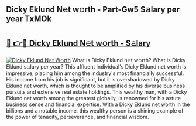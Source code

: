 ## Dicky Eklund N𝚎t w𝚘rth - Part-Gw5 S𝚊lary per year TxMOk

# <h2><a href="http://gc574y.nevu.top/?p=Dicky+Eklund">🔗 👉🔴 Dicky Eklund N𝚎t w𝚘rth - S𝚊lary</a></h2>

[![Dicky Eklund N𝚎t W𝚘rth](https://i.imgur.com/Oavwk0R.jpeg)](http://gc574y.nevu.top/?p=Dicky+Eklund)
What is Dicky Eklund n𝚎t w𝚘rth? What is Dicky Eklund s𝚊lary per year?
This affluent individual's Dicky Eklund net worth is impressive, placing him among the industry's most financially successful. His income from his job is significant, but it is overshadowed by Dicky Eklund net worth, which is thought to be amplified by his diverse business pursuits and extensive real estate holdings. This wealthy man, with a Dicky Eklund net worth among the greatest globally, is renowned for his astute business sense and financial expertise. With a Dicky Eklund net worth in the billions and a notable income, this wealthy person is a shining example of the power of tenacity, perseverance, and financial wisdom.
